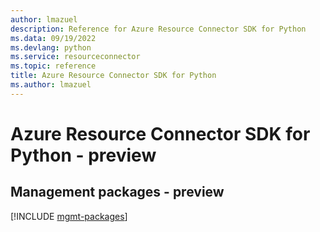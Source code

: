```yaml
---
author: lmazuel
description: Reference for Azure Resource Connector SDK for Python
ms.data: 09/19/2022
ms.devlang: python
ms.service: resourceconnector
ms.topic: reference
title: Azure Resource Connector SDK for Python
ms.author: lmazuel
---
```

# Azure Resource Connector SDK for Python - preview

## Management packages - preview
[!INCLUDE [mgmt-packages](resource-connector-mgmt-index.md)]